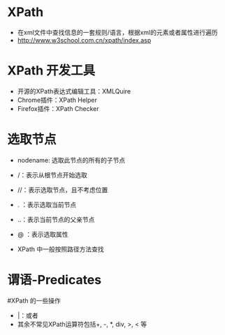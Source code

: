 # XPath
- 在xml文件中查找信息的一套规则/语言，根据xml的元素或者属性进行遍历
- http://www.w3school.com.cn/xpath/index.asp
# XPath 开发工具
- 开源的XPath表达式编辑工具：XMLQuire
- Chrome插件：XPath Helper
- Firefox插件：XPath Checker

# 选取节点
- nodename: 选取此节点的所有的子节点
- /：表示从根节点开始选取
- //：表示选取节点，且不考虑位置
- . ：表示选取当前节点
- ..：表示当前节点的父亲节点
- @ ：表示选取属性

- XPath 中一般按照路径方法查找

# 谓语-Predicates

#XPath 的一些操作
- |：或者
- 其余不常见XPath运算符包括+, -, *, div, >, < 等